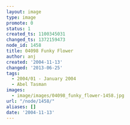 ```yaml
---
layout: image
type: image
promote: 0
status: 1
created_ts: 1100345031
changed_ts: 1372159473
node_id: 1458
title: 04098 Funky Flower
author: anj
created: '2004-11-13'
changed: '2013-06-25'
tags:
  - 2004/01 - January 2004
  - Abel Tasman
images:
  - image/images/04098_funky_flower-1458.jpg
url: "/node/1458/"
aliases: []
date: '2004-11-13'
---
```


